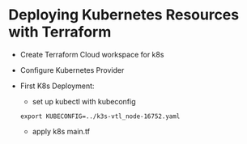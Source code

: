 # Deploying Kubernetes Resources with Terraform

- Create Terraform Cloud workspace for k8s
- Configure Kubernetes Provider
- First K8s Deployment:

  - set up kubectl with kubeconfig

  ```
  export KUBECONFIG=../k3s-vtl_node-16752.yaml
  ```

  - apply k8s main.tf
